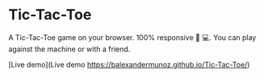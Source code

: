 # Tic-Tac-Toe
A Tic-Tac-Toe game on your browser. 100% responsive 📱 💻. You can play against the machine or with a friend.     

[Live demo](Live demo https://balexandermunoz.github.io/Tic-Tac-Toe/)
